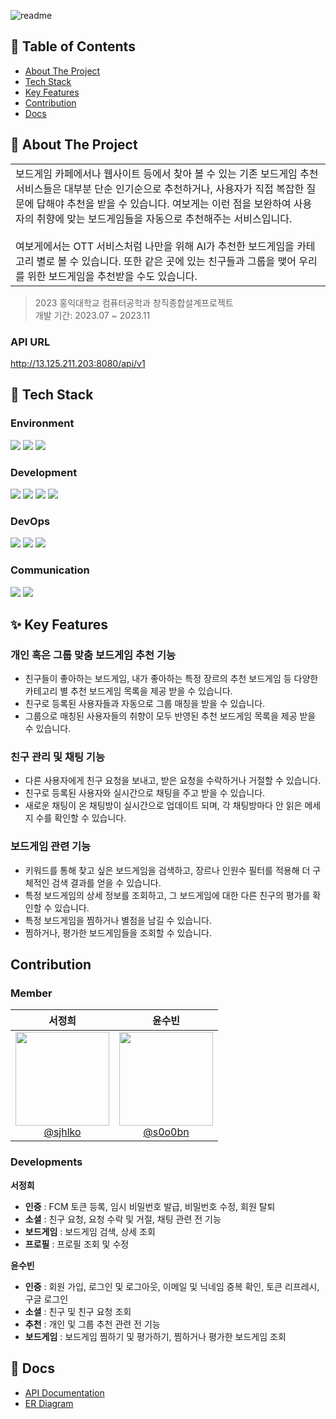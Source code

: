 ![readme](https://github.com/HeyBoardgame/server/assets/67736320/836646ec-75c9-470b-8fca-5c270fea9603)

## 🚩 Table of Contents

- [About The Project](#-about-the-project)
- [Tech Stack](#-tech-stack)
- [Key Features](#-key-features)
- [Contribution](#-contribution)
- [Docs](#-docs)

## 🔖 About The Project
<table>
<tr>
<td>
    보드게임 카페에서나 웹사이트 등에서 찾아 볼 수 있는 기존 보드게임 추천 서비스들은 대부분 단순 인기순으로 추천하거나, 사용자가 직접 복잡한 질문에 답해야 추천을 받을 수 있습니다.
    여보게는 이런 점을 보완하여 사용자의 취향에 맞는 보드게임들을 자동으로 추천해주는 서비스입니다. <br><br>
    여보게에서는 OTT 서비스처럼 나만을 위해 AI가 추천한 보드게임을 카테고리 별로 볼 수 있습니다.
    또한 같은 곳에 있는 친구들과 그룹을 맺어 우리를 위한 보드게임을 추천받을 수도 있습니다.
</td>
</tr>
</table>

> 2023 홍익대학교 컴퓨터공학과 창직종합설계프로젝트 \
> 개발 기간: 2023.07 ~ 2023.11

### API URL
http://13.125.211.203:8080/api/v1

## 🌟 Tech Stack

### Environment
<img src="https://img.shields.io/badge/git-F05032?style=for-the-badge&logo=git&logoColor=white"> <img src="https://img.shields.io/badge/gitlab-FC6D26?style=for-the-badge&logo=gitlab&logoColor=white"> <img src="https://img.shields.io/badge/intellij-000000?style=for-the-badge&logo=intellijidea&logoColor=white">

### Development
<img src="https://img.shields.io/badge/java-007396?style=for-the-badge&logo=java&logoColor=white"> <img src="https://img.shields.io/badge/spring boot-6DB33F?style=for-the-badge&logo=springboot&logoColor=white"> <img src="https://img.shields.io/badge/redis-DC382D?style=for-the-badge&logo=redis&logoColor=white"> <img src="https://img.shields.io/badge/mysql-4479A1?style=for-the-badge&logo=mysql&logoColor=white">

### DevOps
<img src="https://img.shields.io/badge/amazonaws-232F3E?style=for-the-badge&logo=amazonaws&logoColor=white"> <img src="https://img.shields.io/badge/docker-2496ED?style=for-the-badge&logo=docker&logoColor=white"> <img src="https://img.shields.io/badge/gitlab cicd-FC6D26?style=for-the-badge&logo=gitlab&logoColor=white">

### Communication
<img src="https://img.shields.io/badge/discord-5865F2?style=for-the-badge&logo=discord&logoColor=white"> <img src="https://img.shields.io/badge/notion-000000?style=for-the-badge&logo=notion&logoColor=white">

## ✨ Key Features

### 개인 혹은 그룹 맞춤 보드게임 추천 기능
- 친구들이 좋아하는 보드게임, 내가 좋아하는 특정 장르의 추천 보드게임 등 다양한 카테고리 별 추천 보드게임 목록을 제공 받을 수 있습니다.
- 친구로 등록된 사용자들과 자동으로 그룹 매칭을 받을 수 있습니다.
- 그룹으로 매칭된 사용자들의 취향이 모두 반영된 추천 보드게임 목록을 제공 받을 수 있습니다.

### 친구 관리 및 채팅 기능
- 다른 사용자에게 친구 요청을 보내고, 받은 요청을 수락하거나 거절할 수 있습니다.
- 친구로 등록된 사용자와 실시간으로 채팅을 주고 받을 수 있습니다.
- 새로운 채팅이 온 채팅방이 실시간으로 업데이트 되며, 각 채팅방마다 안 읽은 메세지 수를 확인할 수 있습니다.

### 보드게임 관련 기능
- 키워드를 통해 찾고 싶은 보드게임을 검색하고, 장르나 인원수 필터를 적용해 더 구체적인 검색 결과를 얻을 수 있습니다.
- 특정 보드게임의 상세 정보를 조회하고, 그 보드게임에 대한 다른 친구의 평가를 확인할 수 있습니다.
- 특정 보드게임을 찜하거나 별점을 남길 수 있습니다.
- 찜하거나, 평가한 보드게임들을 조회할 수 있습니다.

## Contribution

### Member

|                                                                서정희                                                                |                                                               윤수빈                                                                |
|:---------------------------------------------------------------------------------------------------------------------------------:|:--------------------------------------------------------------------------------------------------------------------------------:|
| [<img src="https://avatars.githubusercontent.com/u/76868151?v=4" height=150 width=150> <br/> @sjhlko](https://github.com/sjhlko) | [<img src="https://avatars.githubusercontent.com/u/67736320?v=4" height=150 width=150> <br/> @s0o0bn](https://github.com/s0o0bn) |

### Developments

**서정희**

- **인증** : FCM 토큰 등록, 임시 비밀번호 발급, 비밀번호 수정, 회원 탈퇴
- **소셜** : 친구 요청, 요청 수락 및 거절, 채팅 관련 전 기능
- **보드게임** : 보드게임 검색, 상세 조회
- **프로필** : 프로필 조회 및 수정

**윤수빈**

- **인증** : 회원 가입, 로그인 및 로그아웃, 이메일 및 닉네임 중복 확인, 토큰 리프레시, 구글 로그인
- **소셜** : 친구 및 친구 요청 조회
- **추천** : 개인 및 그룹 추천 관련 전 기능
- **보드게임** : 보드게임 찜하기 및 평가하기, 찜하거나 평가한 보드게임 조회

## 📑 Docs

- [API Documentation](https://documenter.getpostman.com/view/19369137/2s9Xy6rqXr)
- [ER Diagram](https://www.erdcloud.com/d/ciXutL5fA6iMEyBuy)
